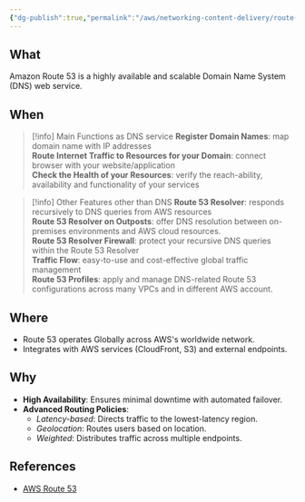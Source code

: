 ```yaml
---
{"dg-publish":true,"permalink":"/aws/networking-content-delivery/route-53/route-53-overview/","title":"Route 53 Overview"}
---
```


## What
Amazon Route 53 is a highly available and scalable Domain Name System (DNS) web service.


## When
>[!info] Main Functions as DNS service
>**Register Domain Names**: map domain name with IP addresses \
>**Route Internet Traffic to Resources for your Domain**: connect browser with your website/application \
>**Check the Health of your Resources**: verify the reach-ability, availability and functionality of your services 

>[!info] Other Features other than DNS
>**Route 53 Resolver**: responds recursively to DNS queries from AWS resources \
>**Route 53 Resolver on Outposts**: offer DNS resolution between on-premises environments and AWS cloud resources. \
>**Route 53 Resolver Firewall**: protect your recursive DNS queries within the Route 53 Resolver \
>**Traffic Flow**: easy-to-use and cost-effective global traffic management \
>**Route 53 Profiles**: apply and manage DNS-related Route 53 configurations across many VPCs and in different AWS account.


## Where
- Route 53 operates Globally across AWS's worldwide network.
- Integrates with AWS services (CloudFront, S3) and external endpoints.

## Why
- **High Availability**: Ensures minimal downtime with automated failover.
- **Advanced Routing Policies**:
	- _Latency-based_: Directs traffic to the lowest-latency region.
    - _Geolocation_: Routes users based on location.
    - _Weighted_: Distributes traffic across multiple endpoints.


## References
- [AWS Route 53](https://docs.aws.amazon.com/Route53/latest/DeveloperGuide/Welcome.html)

